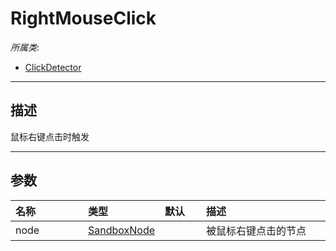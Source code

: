 # RightMouseClick

*所属类*:
* [ClickDetector](/Api/Classes/Input/ClickDetector.md)
------------------------------------------------------------------------------------------
## 描述

鼠标右键点击时触发

------------------------------------------------------------------------------------------
## 参数

|<div style="width:100px">名称</div>|<div style="width:100px">类型</div>|<div style="width:50px">默认</div>|<div style="width:350px">描述</div>|
|:---|:---|:---|:---|
|node|[SandboxNode](/Api/Classes/Base/SandboxNode.md)||被鼠标右键点击的节点|
